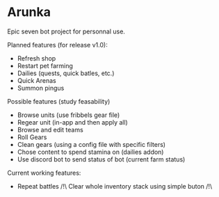 # Arunka

Epic seven bot project for personnal use.

Planned features (for release v1.0):
 - Refresh shop
 - Restart pet farming
 - Dailies (quests, quick batles, etc.)
 - Quick Arenas
 - Summon pingus

Possible features (study feasability)
 - Browse units (use fribbels gear file)
 - Regear unit (in-app and then apply all)
 - Browse and edit teams
 - Roll Gears
 - Clean gears (using a config file with specific filters)
 - Chose content to spend stamina on (dailies addon)
 - Use discord bot to send status of bot (current farm status)

Current working features:
- Repeat battles /!\ Clear whole inventory stack using simple buton /!\
